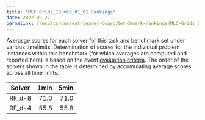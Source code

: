```yaml
---
title: "MLC Grids_18_mlc_01_01 Rankings"
date: 2022-09-27
permalink: /results/current-leader-board/benchmark-rankings/MLC-Grids_18_mlc_01_01-rankings
---
```



Averasge scores for each solver for this task and benchmark set under various timelimits.  Determination of scores for the individual problem instances within this benchmark (for which averages are computed and reported here) is based on the event [evaluation criteria](/_pages/root/results/evaluation-criteria.md).  The order of the solvers shown in the table is determined by accumulating average scores across all time limits.

| Solver | 1min | 5min |
| ------ | ---: | ---: |
| RF_d-8 | 71.0 | 71.0 |
| RF_d-4 | 55.8 | 55.8 |

